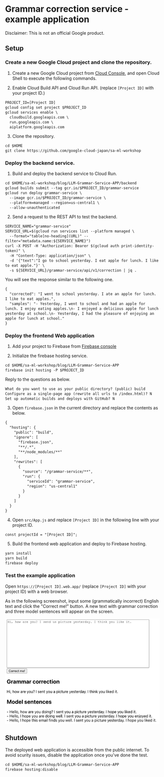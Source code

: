 # Grammar correction service - example application

Disclaimer: This is not an official Google product.

## Setup

### Create a new Google Cloud project and clone the repository.

1. Create a new Google Cloud project from [Cloud Console](https://console.cloud.google.com), and open Cloud Shell to execute the following commands.

2. Enable Cloud Build API and Cloud Run API. (replace `[Project ID]` with your project ID.)

```
PROJECT_ID=[Project ID]
gcloud config set project $PROJECT_ID
gcloud services enable \
  cloudbuild.googleapis.com \
  run.googleapis.com \
  aiplatform.googleapis.com
```

3. Clone the repository.
   
```
cd $HOME
git clone https://github.com/google-cloud-japan/sa-ml-workshop
```
### Deploy the backend service.

1. Build and deploy the backend service to Cloud Run.

```
cd $HOME/sa-ml-workshop/blog/LLM-Grammar-Service-APP/backend
gcloud builds submit --tag gcr.io/$PROJECT_ID/grammar-service
gcloud run deploy grammar-service \
  --image gcr.io/$PROJECT_ID/grammar-service \
  --platform=managed --region=us-central1 \
  --allow-unauthenticated
```

2. Send a request to the REST API to test the backend.

```
SERVICE_NAME="grammar-service"
SERVICE_URL=$(gcloud run services list --platform managed \
  --format="table[no-heading](URL)" --filter="metadata.name:${SERVICE_NAME}")
curl -X POST -H "Authorization: Bearer $(gcloud auth print-identity-token)" \
  -H "Content-Type: application/json" \
  -d '{"text":"I go to school yesterday. I eat apple for lunch. I like to eat apple."}' \
  -s ${SERVICE_URL}/grammar-service/api/v1/correction | jq .
```

You will see the response similar to the following one.

```
{
  "corrected": "I went to school yesterday. I ate an apple for lunch. I like to eat apples.",
  "samples": "- Yesterday, I went to school and had an apple for lunch. I enjoy eating apples.\n- I enjoyed a delicious apple for lunch yesterday at school.\n- Yesterday, I had the pleasure of enjoying an apple for lunch at school."
}
```

### Deploy the frontend Web application

1. Add your project to Firebase from [Firebase console](https://console.firebase.google.com/)

2. Initialize the firebase hosting service.

```
cd $HOME/sa-ml-workshop/blog/LLM-Grammar-Service-APP
firebase init hosting -P $PROJECT_ID
```

  Reply to the questions as below.

```
What do you want to use as your public directory? (public) build
Configure as a single-page app (rewrite all urls to /index.html)? N
Set up automatic builds and deploys with GitHub? N
```

3. Open `firebase.json` in the current directory and replace the contents as below.

```
{
  "hosting": {
    "public": "build",
    "ignore": [
      "firebase.json",
      "**/.*",
      "**/node_modules/**"
    ],
    "rewrites": [
      {
        "source": "/grammar-service/**",
        "run": {
          "serviceId": "grammar-service",
          "region": "us-central1"
        }
      }
    ]
  }
}
```

4. Open `src/App.js` and replace `[Project ID]` in the following line with your project ID.

```
const projectId = "[Project ID]";
```

5. Build the frontend web application and deploy to Firebase hosting.

```
yarn install
yarn build
firebase deploy
```

### Test the example application

Open `https://[Project ID].web.app/` (replace `[Project ID]` with your project ID) with a web browser.

As in the following screenshot, input some (grammatically incorrect) English text and click the "Correct me!" button.
A new text with grammar correction and three model sentences will appear on the screen.

![screenshot](/blog/LLM-Grammar-Service-APP/screenshot.png)

## Shutdown

The deployed web application is accessible from the public internet. To avoid scurity issues, disable the application once you've done the test.

```
cd $HOME/sa-ml-workshop/blog/LLM-Grammar-Service-APP
firebase hosting:disable
```
